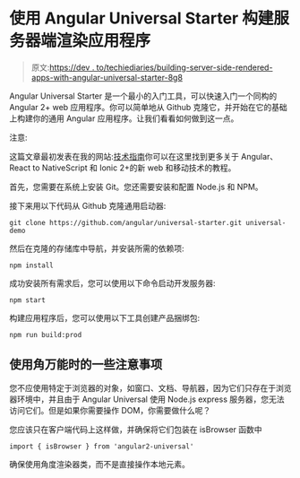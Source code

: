 # 使用 Angular Universal Starter 构建服务器端渲染应用程序

> 原文:[https://dev . to/techiediaries/building-server-side-rendered-apps-with-angular-universal-starter-8g8](https://dev.to/techiediaries/building-server-side-rendered-apps-with-the-angular-universal-starter-8g8)

Angular Universal Starter 是一个最小的入门工具，可以快速入门一个同构的 Angular 2+ web 应用程序。你可以简单地从 Github 克隆它，并开始在它的基础上构建你的通用 Angular 应用程序。让我们看看如何做到这一点。

注意:

这篇文章最初发表在我的网站:[技术指南](https://www.techiediaries.com)你可以在这里找到更多关于 Angular、React to NativeScript 和 Ionic 2+的新 web 和移动技术的教程。

首先，您需要在系统上安装 Git。您还需要安装和配置 Node.js 和 NPM。

接下来用以下代码从 Github 克隆通用启动器:

```
git clone https://github.com/angular/universal-starter.git universal-demo 
```

然后在克隆的存储库中导航，并安装所需的依赖项:

```
npm install 
```

成功安装所有需求后，您可以使用以下命令启动开发服务器:

```
npm start 
```

构建应用程序后，您可以使用以下工具创建产品捆绑包:

```
npm run build:prod 
```

## [](#some-notes-when-using-angular-universal)使用角万能时的一些注意事项

您不应使用特定于浏览器的对象，如窗口、文档、导航器，因为它们只存在于浏览器环境中，并且由于 Angular Universal 使用 Node.js express 服务器，您无法访问它们。但是如果你需要操作 DOM，你需要做什么呢？

您应该只在客户端代码上这样做，并确保将它们包装在 isBrowser 函数中

```
import { isBrowser } from 'angular2-universal' 
```

确保使用角度渲染器类，而不是直接操作本地元素。